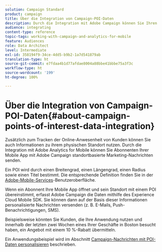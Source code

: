 ```yaml
---
solution: Campaign Standard
product: campaign
title: Über die Integration von Campaign-POI-Daten
description: Durch die Integration mit Adobe Campaign können Sie Ihren Mobile-App-Abonnenten anhand der von ihnen erfassten POI-Daten standortbasierte Marketing-Nachrichten senden.
audience: integrating
content-type: reference
topic-tags: working-with-campaign-and-analytics-for-mobile
feature: Audiences
role: Data Architect
level: Intermediate
exl-id: 358194f9-34ce-4dd5-b9b2-1a7d541879ab
translation-type: ht
source-git-commit: e7fdaa4b1d77afdae8004a88bbe41bbbe75a3f3c
workflow-type: ht
source-wordcount: '199'
ht-degree: 100%

---
```


# Über die Integration von Campaign-POI-Daten{#about-campaign-points-of-interest-data-integration}

Zusätzlich zum Tracken der Online-Anwesenheit von Kunden können Sie auch Informationen zu ihrem physischen Standort nutzen. Durch die Integration mit Adobe Analytics for Mobile können Sie Abonnenten Ihrer Mobile App mit Adobe Campaign standortbasierte Marketing-Nachrichten senden.

Ein POI wird durch einen Breitengrad, einen Längengrad, einen Radius sowie einen Titel bestimmt. Die entsprechende Definition finden Sie in der [Adobe-Mobile-Services](https://docs.adobe.com/content/help/de-DE/mobile-services/using/home.html)-Benutzeroberfläche.

Wenn ein Abonnent Ihre Mobile App öffnet und sein Standort mit einem POI übereinstimmt, erfasst Adobe Campaign die Daten mithilfe des Experience Cloud Mobile SDK. Sie können dann auf der Basis dieser Informationen personalisierte Nachrichten versenden (z. B. E-Mails, Push-Benachrichtigungen, SMS).

Beispielsweise könnten Sie Kunden, die Ihre Anwendung nutzen und innerhalb der letzten zwei Wochen eines Ihrer Geschäfte in Boston besucht haben, ein Angebot mit einem 10 %-Rabatt übermitteln.

Ein Anwendungsbeispiel wird im Abschnitt [Campaign-Nachrichten mit POI-Daten personalisieren](../../integrating/using/personalizing-campaign-messages-with-point-of-interest-data.md) beschrieben.
